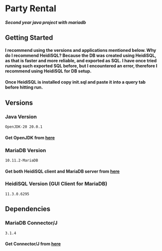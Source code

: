 # Party Rental

##### Second year java project with mariadb

## Getting Started
#### I recommend using the versions and applications mentioned below. Why do I recommend HeidiSQL? Because the DB was created using HeidiSQL, as that is faster and more reliable, and exported as SQL. I have once tried running such exported SQL before, but I encountered an error, therefore I recommend using HeidiSQL for DB setup.
#### Once HeidiSQL is installed copy init.sql and paste it into a query tab before hitting run.

## Versions

### Java Version
```OpenJDK-20 20.0.1```
#### Get OpenJDK from [here](https://jdk.java.net/20/)

### MariaDB Version
```10.11.2-MariaDB```
#### Get both HeidiSQL client and MariaDB server from [here](https://mariadb.org/download/?t=mariadb&p=mariadb&r=10.11.2&os=windows&cpu=x86_64&pkg=msi&m=aliyun)

### HeidiSQL Version (GUI Client for MariaDB)
```11.3.0.6295```

## Dependencies
### MariaDB Connector/J
```3.1.4```
#### Get Connector/J from [here](https://mariadb.com/downloads/connectors/connectors-data-access/java8-connector/)